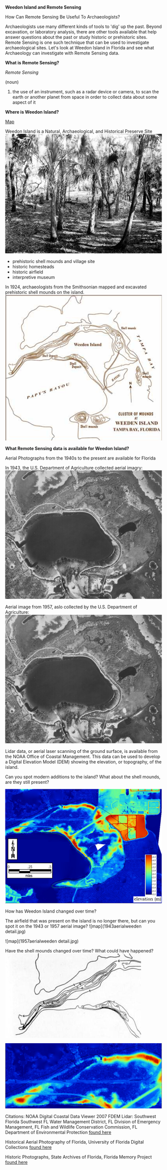 
**Weedon Island and Remote Sensing**

How Can Remote Sensing Be Useful To Archaeologists?

Archaeologists use many different kinds of tools to 'dig' up the past. Beyond excavation, or laboratory analysis, there are other tools available that help answer questions about the past or study historic or prehistoric sites. Remote Sensing is one such technique that can be used to investigate archaeological sites. Let's look at Weedon Island in Florida and see what Archaeology can investigate with Remote Sensing data.

**What is Remote Sensing?**

*Remote Sensing*

(noun)

1. the use of an instrument, such as a radar device or camera, to scan the earth 
or another planet from space in order to collect data about some aspect of it

**Where is Weedon Island?**

 [Map](page3.html) 
 
Weedon Island is a Natural, Archaeological, and Historical Preserve Site
![map](weedenmoundFLMem.jpg)

- prehistoric shell mounds and village site
- historic homesteads
- historic airfield
- interpretive museum

In 1924, archaeologists from the Smithsonian mapped and excavated prehistoric shell mounds on the island.
![map](1924Fewkesmap.jpg)

**What Remote Sensing data is available for Weedon Island?**

Aerial Photographs from the 1940s to the present are available for Florida

In 1943, the U.S. Department of Agriculture collected aerial imagry:
![map](1943aerialweeden.jpg)

Aerial image from 1957, aslo collected by the U.S. Department of Agriculture:
![map](1943aerialweeden.jpg)

Lidar data, or aerial laser scanning of the ground surface, is available from the NOAA Office of Coastal Management. This data can be used to develop a Digital Elevation Model (DEM) showing the elevation, or topography, of the island. 

Can you spot modern additions to the island? What about the shell mounds, are they still present?

![map](weedenDEMcrop.jpg)

How has Weedon Island changed over time?

The airfield that was present on the island is no longer there, but can you spot it on the 1943 or 1957 aerial image?
![map](1943aerialweeden detail.jpg)

![map](1957aerialweeden detail.jpg) 

Have the shell mounds changed over time? What could have happened?
![map](demmissing2.jpg)

![map](dEMmissingmound.jpg)

Citations:
NOAA Digital Coastal Data Viewer
2007 FDEM Lidar: Southwest Florida
Southwest FL Water Management District, FL Division of Emergency Management, FL Fish and Wildlife Conservation Commission, FL Department of Environmental Protection [found here](https://coast.noaa.gov/dataviewer/#/)

Historical Aerial Photography of Florida, University of Florida Digital Collections [found here](http://ufdc.ufl.edu/aerials)

Historic Photographs, State Archives of Florida, Florida Memory Project [found here](https://www.floridamemory.com/items/show/152491)
